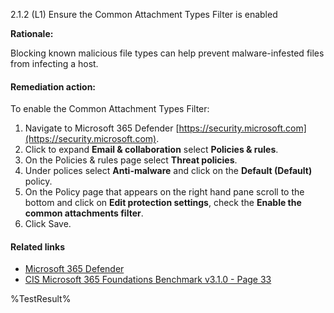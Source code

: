 2.1.2 (L1) Ensure the Common Attachment Types Filter is enabled

**Rationale:**

Blocking known malicious file types can help prevent malware-infested files from infecting a host.

#### Remediation action:



To enable the Common Attachment Types Filter:
1. Navigate to Microsoft 365 Defender [https://security.microsoft.com](https://security.microsoft.com).
2. Click to expand **Email & collaboration** select **Policies & rules**.
3. On the Policies & rules page select **Threat policies**.
4. Under polices select **Anti-malware** and click on the **Default (Default)** policy.
5. On the Policy page that appears on the right hand pane scroll to the bottom and click on **Edit protection settings**, check the **Enable the common attachments filter**.
6. Click Save.

#### Related links

* [Microsoft 365 Defender](https://security.microsoft.com)
* [CIS Microsoft 365 Foundations Benchmark v3.1.0 - Page 33](https://www.cisecurity.org/benchmark/microsoft_365)

<!--- Results --->
%TestResult%